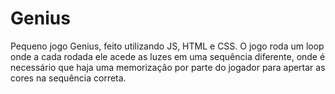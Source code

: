 # Genius

Pequeno jogo Genius, feito utilizando JS, HTML e CSS. O jogo roda um loop onde a cada rodada ele acede as luzes em uma sequência diferente, onde é necessário que haja uma memorização
por parte do jogador para apertar as cores na sequência correta.
